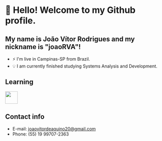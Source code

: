 # 👋 Hello! Welcome to my Github profile.
## My name is João Vítor Rodrigues and my nickname is "joaoRVA"!

- ⚡ I'm live in Campinas-SP from Brazil.
- 💡 I am currently finished studying Systems Analysis and Development.

## Learning

<img src="https://cdn.jsdelivr.net/gh/devicons/devicon@latest/icons/python/python-original.svg" width="40" height="40" />
          

## Contact info
- E-mail: joaovitordeaquino20@gmail.com
- Phone: (55) 19 99707-2363
